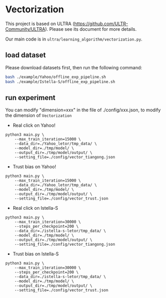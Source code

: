# Vectorization

This project is based on ULTRA (https://github.com/ULTR-Community/ULTRA). Please see its document for more details.

Our main code is in `ultra/learning_algorithm/vectorization.py`.

## load dataset

Please download datasets first, then run the following command:

```bash
bash ./example/Yahoo/offline_exp_pipeline.sh
bash ./example/Istella-S/offline_exp_pipeline.sh
```

## run experiment

You can modify "dimension=xxx" in the file of ./config/xxx.json, to modify the dimension of `Vectorization`

- Real click on Yahoo!
```
python3 main.py \
    --max_train_iteration=15000 \
    --data_dir=./Yahoo_letor/tmp_data/ \
    --model_dir=./tmp/model/ \
    --output_dir=./tmp/model/output/ \
    --setting_file=./config/vector_tiangong.json
```

- Trust bias on Yahoo!
```
python3 main.py \
    --max_train_iteration=15000 \
    --data_dir=./Yahoo_letor/tmp_data/ \
    --model_dir=./tmp/model/ \
    --output_dir=./tmp/model/output/ \
    --setting_file=./config/vector_trust.json
```

- Real click on Istella-S
```
python3 main.py \
    --max_train_iteration=30000 \
    --steps_per_checkpoint=200 \
    --data_dir=./istella-s-letor/tmp_data/ \
    --model_dir=./tmp/model/ \
    --output_dir=./tmp/model/output/ \
    --setting_file=./config/vector_tiangong.json 
```

- Trust bias on Istella-S
```
python3 main.py \
    --max_train_iteration=30000 \
    --steps_per_checkpoint=200 \
    --data_dir=./istella-s-letor/tmp_data/ \
    --model_dir=./tmp/model/ \
    --output_dir=./tmp/model/output/ \
    --setting_file=./config/vector_trust.json
```